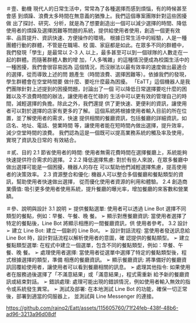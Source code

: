 ＃壹、動機 
 現代人的日常生活中，常常為了各種選擇而感到煩惱，有的時候甚至會感
到煩躁、浪費太多時間在無意義的猶豫上。我們這個專案團隊針對這些困擾做
出了探討、研究、分析，就是為了想要創造出一個可以減少選擇的時間、降低
使用者的煩躁及選擇困難等問題的系統，提供給使用者使用，創造一個更有效
率、品質提升、資訊快速、方便操作的環境。
 根據日常生活中的經驗，人是一種團體行動的群體，不管是在職場、校
園、家庭都是如此。在眾多不同的群體中，我們發現「學生」是最常以 2-3 人
以上，最多甚至可以到一個球隊的人數走在一起的群體。而隨著群體人數的增
加，「人多嘴雜」的這種情況便成為校園生活中的一種困擾，我們會很容易因為
這個情況，而沒辦法以最有效率的速度做出最適合的選擇，從而導致上述的問
題產生（時間浪費、選擇困難等）。依據我們的發現，學生群體會在空堂時間要
做什麼、要吃什麼最為困擾。
 「EaTT」這個機器人是我們團隊針對上述提到的困擾問題，討論出了一個
可以降低日常選擇要吃什麼的困難以及不浪費時間的辦法，讓使用者在忙碌的
生活中可以更有效的管理自己的時間，減輕選擇的負擔。除此之外，我們還提
供了更快速、更便利的資訊，讓使用者可以對於選擇的店家有更多的了解。
 這個系統將根據使用者輸入目前的所在位置，並了解使用者的需求，快速
提供相關的餐廳資訊，包括餐廳的詳細資訊，如店名、地址、電話、營業時間
等，讓使用者能在短時間內做出選擇，提升效率，減少空堂時間的浪費。
我們認為這是一個既可以提高業務系統的觸及率及使用，實現了資訊及日常的
有效結合。


＃貳、目的 
2.1 節省使用者的時間:
 使用者無需花費時間在選擇餐廳上，系統能夠快速提供符合需求的選擇。
2
2.2 降低選擇焦慮:
 對於有些人來說，在眾多餐廳中做出選擇可能是一個困擾，機器人的存在
可以幫助他們減輕選擇焦慮，提高使用者的決策效率。
2.3 資源整合和優化:
 機器人可以整合多個餐廳和餐點類型的資訊，幫助使用者快速做出選擇，
從而優化使用者資源的利用和體驗。
2.4 創造商業價值:
 吸引更多使用者使用系統，提升餐廳的曝光率，增加餐廳的來客數和營業
額。


＃參、說明與設計
3.1 說明
➢ 提供餐點選單:
使用者可以透過 Line Bot 選擇不同類型的餐點，例如：早餐、午餐、晚
餐。
➢ 顯示對應餐廳資訊:
當使用者選擇了特定的餐點後，Line Bot 將顯示相應的一間餐廳資訊，供
使用者參考。
3.2 設計
➢ 建立 Line Bot:
建立一個新的 Line Bot。
➢ 設計對話流程:
當使用者發送訊息給 Line Bot 時，設計對話流程以解析使用者的意圖，確
認提供的餐點類型。
➢ 建立餐點類型選單:
在程式中建立一個選單，包含不同的餐點類型，例如：早餐、午餐、晚
餐。
➢ 處理使用者選擇:
當使用者從選單中選擇了特定的餐點類型後，程式根據選擇的類型，準備
相應的餐廳資訊。
➢ 顯示餐廳資訊:
將準備好的餐廳資訊回覆給使用者，讓使用者可以看到餐廳相關的訊息。
➢ 處理其他指令:
如果使用者在服務過後選擇了「不滿意結果」或「滿意結果」，程式需重新
給予新的餐廳資訊或結束對話。
➢ 錯誤處理:
處理可能出現的錯誤情況，例如使用者輸入無效的指令或系統發生異常。
➢ 測試及部署:
在本地測試 Line Bot 的功能，確保一切正常後，部署到適當的伺服器上，
並測試與 Line Messenger 的連接。



https://github.com/rainq2/Eatt/assets/115605760/71f24feb-438f-48b6-ad96-3213a96d08df


